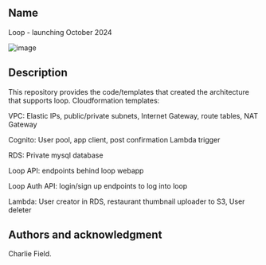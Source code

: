 ## Name
Loop - launching October 2024

![image](https://github.com/user-attachments/assets/50e7bd5b-9f7c-4cfb-83c5-4678f9690925)

## Description
This repository provides the code/templates that created the architecture that supports loop.
Cloudformation templates:

VPC: Elastic IPs, public/private subnets, Internet Gateway, route tables, NAT Gateway

Cognito: User pool, app client, post confirmation Lambda trigger

RDS: Private mysql database

Loop API: endpoints behind loop webapp

Loop Auth API: login/sign up endpoints to log into loop

Lambda: User creator in RDS, restaurant thumbnail uploader to S3, User deleter


## Authors and acknowledgment
Charlie Field.
